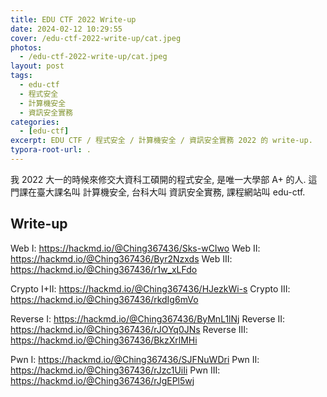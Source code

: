 ```yaml
---
title: EDU CTF 2022 Write-up
date: 2024-02-12 10:29:55
cover: /edu-ctf-2022-write-up/cat.jpeg
photos:
  - /edu-ctf-2022-write-up/cat.jpeg
layout: post
tags:
  - edu-ctf
  - 程式安全
  - 計算機安全
  - 資訊安全實務
categories:
  - [edu-ctf]
excerpt: EDU CTF / 程式安全 / 計算機安全 / 資訊安全實務 2022 的 write-up.
typora-root-url: .
---
```




我 2022 大一的時候來修交大資科工碩開的程式安全, 是唯一大學部 A+ 的人. 這門課在臺大課名叫 計算機安全, 台科大叫 資訊安全實務, 課程網站叫 edu-ctf.

## Write-up


Web I: https://hackmd.io/@Ching367436/Sks-wCIwo
Web II: https://hackmd.io/@Ching367436/Byr2Nzxds
Web III: https://hackmd.io/@Ching367436/r1w_xLFdo

Crypto I+II: https://hackmd.io/@Ching367436/HJezkWi-s
Crypto III: https://hackmd.io/@Ching367436/rkdIg6mVo

Reverse I: https://hackmd.io/@Ching367436/ByMnL1lNj
Reverse II: https://hackmd.io/@Ching367436/rJOYq0JNs
Reverse III: https://hackmd.io/@Ching367436/BkzXrlMHi

Pwn I: https://hackmd.io/@Ching367436/SJFNuWDri
Pwn II: https://hackmd.io/@Ching367436/rJzc1UiIi
Pwn III: https://hackmd.io/@Ching367436/rJgEPl5wj



